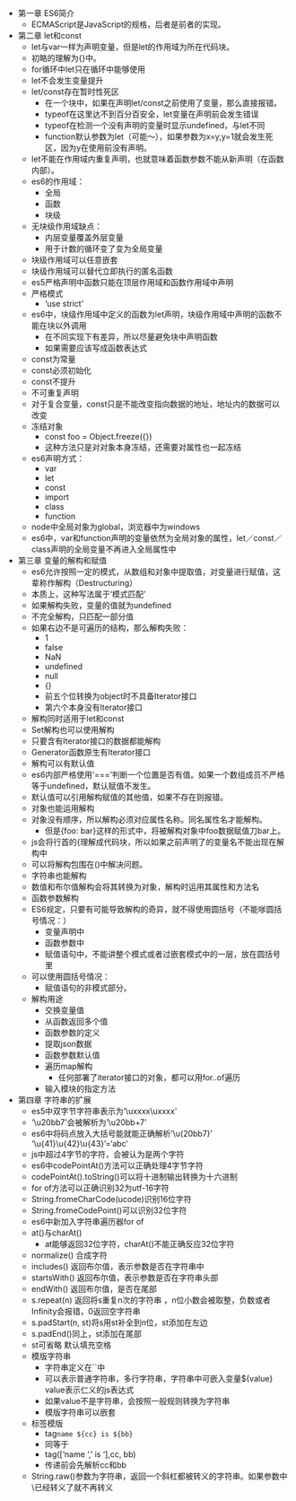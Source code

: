 - 第一章 ES6简介
	- ECMAScript是JavaScript的规格，后者是前者的实现。
- 第二章 let和const
	- let与var一样为声明变量，但是let的作用域为所在代码块。
	- 初略的理解为{}中。
	- for循环中let只在循环中能够使用
	- let不会发生变量提升
	- let/const存在暂时性死区
		- 在一个块中，如果在声明let/const之前使用了变量，那么直接报错。
		- typeof在这里达不到百分百安全，let变量在声明前会发生错误
		- typeof在检测一个没有声明的变量时显示undefined，与let不同
		- function默认参数为let（可能～），如果参数为x=y,y=1就会发生死区，因为y在使用前没有声明。
	- let不能在作用域内重复声明，也就意味着函数参数不能从新声明（在函数内部）。
	- es6的作用域：
		- 全局
		- 函数
		- 块级
	- 无块级作用域缺点：
		- 内层变量覆盖外层变量
		- 用于计数的循环变了变为全局变量
	- 块级作用域可以任意嵌套
	- 块级作用域可以替代立即执行的匿名函数
	- es5严格声明中函数只能在顶层作用域和函数作用域中声明
	- 严格模式
		- ‘use strict’
	- es6中，块级作用域中定义的函数为let声明，块级作用域中声明的函数不能在块以外调用
		- 在不同实现下有差异，所以尽量避免块中声明函数
		- 如果需要应该写成函数表达式
	- const为常量
	- const必须初始化
	- const不提升
	- 不可重复声明
	- 对于复合变量，const只是不能改变指向数据的地址，地址内的数据可以改变
	- 冻结对象
		- const foo = Object.freeze({})
		- 这种方法只是对对象本身冻结，还需要对属性也一起冻结
	- es6声明方式：
		- var
		- let
		- const
		- import
		- class
		- function
	- node中全局对象为global，浏览器中为windows
	- es6中，var和function声明的变量依然为全局对象的属性，let／const／class声明的全局变量不再进入全局属性中
- 第三章 变量的解构和赋值
	- es6允许按照一定的模式，从数组和对象中提取值，对变量进行赋值，这辈称作解构（Destructuring）
	- 本质上，这种写法属于‘模式匹配’
	- 如果解构失败，变量的值就为undefined
	- 不完全解构，只匹配一部分值
	- 如果右边不是可遍历的结构，那么解构失败：
		- 1
		- false
		- NaN
		- undefined
		- null
		- {}
		- 前五个位转换为object时不具备Iterator接口
		- 第六个本身没有Iterator接口
	- 解构同时适用于let和const
	- Set解构也可以使用解构
	- 只要含有Iterator接口的数据都能解构
	- Generator函数原生有Iterator接口
	- 解构可以有默认值
	- es6内部严格使用‘===’判断一个位置是否有值。如果一个数组成员不严格等于undefined，默认赋值不发生。
	- 默认值可以引用解构赋值的其他值，如果不存在则报错。
	- 对象也能运用解构
	- 对象没有顺序，所以解构必须对应属性名称。同名属性名才能解构。
		- 但是{foo: bar}这样的形式中，将被解构对象中foo数据赋值刀bar上。
	- js会将行首的{理解成代码块，所以如果之前声明了的变量名不能出现在解构中
	- 可以将解构包围在()中解决问题。
	- 字符串也能解构
	- 数值和布尔值解构会将其转换为对象，解构时运用其属性和方法名
	- 函数参数解构
	- ES6规定，只要有可能导致解构的奇异，就不得使用圆括号（不能嗲圆括号情况：）
		- 变量声明中
		- 函数参数中
		- 赋值语句中，不能讲整个模式或者过嵌套模式中的一层，放在圆括号里
	- 可以使用圆括号情况：
		- 赋值语句的非模式部分。
	- 解构用途
		- 交换变量值
		- 从函数返回多个值
		- 函数参数的定义
		- 提取json数据
		- 函数参数默认值
		- 遍历map解构
			- 任何部署了iterator接口的对象，都可以用for..of遍历
		- 输入模块的指定方法
- 第四章 字符串的扩展
	- es5中双字节字符串表示为’\uxxxx\uxxxx’
	- ‘\u20bb7’会被解析为’\u20bb+7’
	- es6中将码点放入大括号能就能正确解析’\u(20bb7}’
	‘\u{41}\u{42}\u{43}’=‘abc’
	- js中超过4字节的字符，会被认为是两个字符
	- es6中codePointAt()方法可以正确处理4字节字符
	- codePointAt().toString()可以将十进制输出转换为十六进制
	- for of方法可以正确识别32为utf-16字符
	- String.fromeCharCode(ucode)识别16位字符
	- String.fromeCodePoint()可以识别32位字符
	- es6中新加入字符串遍历器for of
	- at()与charAt()
		- at能够返回32位字符，charAt()不能正确反应32位字符
	- normalize() 合成字符
	- includes() 返回布尔值，表示参数是否在字符串中
	- startsWith() 返回布尔值，表示参数是否在字符串头部
	- endWith() 返回布尔值，是否在尾部
	- s.repeat(n) 返回将s重复n次的字符串 ，n位小数会被取整，负数或者Infinity会报错，0返回空字符串
	- s.padStart(n, st)将s用st补全到n位，st添加在左边
	- s.padEnd()同上，st添加在尾部
	- st可省略 默认填充空格
	- 模版字符串
		- 字符串定义在``中
		- 可以表示普通字符串，多行字符串，字符串中可嵌入变量${value} value表示仁义的js表达式
		- 如果value不是字符串，会按照一般规则转换为字符串
		- 模版字符串可以嵌套
	- 标签模版
		- tag`name ${cc} is ${bb}`
		- 同等于
		- tag([‘name ‘,’ is ‘],cc, bb)
		- 传递前会先解析cc和bb
	- String.raw()参数为字符串，返回一个斜杠都被转义的字符串。如果参数中\已经转义了就不再转义
